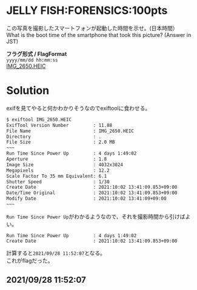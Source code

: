 # JELLY FISH:FORENSICS:100pts
この写真を撮影したスマートフォンが起動した時間を示せ。(日本時間）  
What is the boot time of the smartphone that took this picture? (Answer in JST)  
  
**フラグ形式 / FlagFormat**  
`yyyy/mm/dd hh:mm:ss`  
[IMG_2650.HEIC](IMG_2650.HEIC)  

# Solution
exifを見てやると何かわかりそうなのでexiftoolに食わせる。  
```bash
$ exiftool IMG_2650.HEIC
ExifTool Version Number         : 11.88
File Name                       : IMG_2650.HEIC
Directory                       : .
File Size                       : 2.0 MB
~~~
Run Time Since Power Up         : 4 days 1:49:02
Aperture                        : 1.8
Image Size                      : 4032x3024
Megapixels                      : 12.2
Scale Factor To 35 mm Equivalent: 6.1
Shutter Speed                   : 1/30
Create Date                     : 2021:10:02 13:41:09.853+09:00
Date/Time Original              : 2021:10:02 13:41:09.853+09:00
Modify Date                     : 2021:10:02 13:41:09+09:00
~~~
```
`Run Time Since Power Up`がわかるようなので、それを撮影時間から引けばよい。  
```
Run Time Since Power Up         : 4 days 1:49:02
Create Date                     : 2021:10:02 13:41:09.853+09:00
```
計算すると`2021/09/28 11:52:07`となる。  
これがflagだった。  

## 2021/09/28 11:52:07